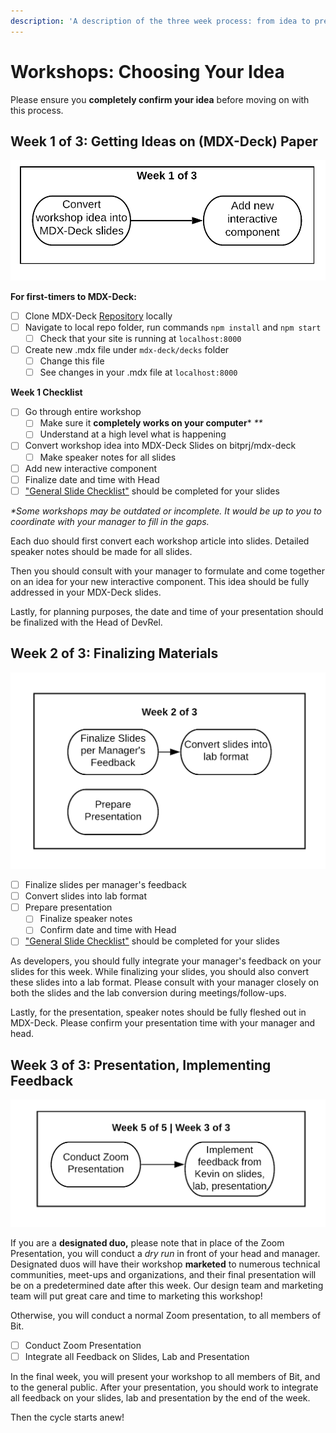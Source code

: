 ```yaml
---
description: 'A description of the three week process: from idea to presentation.'
---
```


# Workshops: Choosing Your Idea

Please ensure you **completely confirm your idea** before moving on with this process.

## Week 1 of 3: Getting Ideas on \(MDX-Deck\) Paper

![](../../../.gitbook/assets/workshop-flowchart-page-3.png)

**For first-timers to MDX-Deck:**

* [ ] Clone MDX-Deck [Repository](https://github.com/bitprj/mdx-deck) locally
* [ ] Navigate to local repo folder, run commands `npm install` and `npm start`
  * [ ] Check that your site is running at `localhost:8000`
* [ ] Create new .mdx file under `mdx-deck/decks` folder
  * [ ] Change this file
  * [ ] See changes in your .mdx file at `localhost:8000`

**Week 1 Checklist**

* [ ] Go through entire workshop
  * [ ] Make sure it **completely works on your computer**\* _\*\*_
  * [ ] Understand at a high level what is happening
* [ ] Convert workshop idea into MDX-Deck Slides on bitprj/mdx-deck
  * [ ] Make speaker notes for all slides
* [ ] Add new interactive component
* [ ] Finalize date and time with Head
* [ ] ["General Slide Checklist"](./#general-slide-checklist) should be completed for your slides

_\*Some workshops may be outdated or incomplete. It would be up to you to coordinate with your manager to fill in the gaps._

Each duo should first convert each workshop article into slides. Detailed speaker notes should be made for all slides.

Then you should consult with your manager to formulate and come together on an idea for your new interactive component. This idea should be fully addressed in your MDX-Deck slides.

Lastly, for planning purposes, the date and time of your presentation should be finalized with the Head of DevRel.

## Week 2 of 3: Finalizing Materials

![](../../../.gitbook/assets/workshop-flowchart-page-4%20%281%29.png)

* [ ] Finalize slides per manager's feedback
* [ ] Convert slides into lab format
* [ ] Prepare presentation
  * [ ] Finalize speaker notes
  * [ ] Confirm date and time with Head
* [ ] ["General Slide Checklist"](./#general-slide-checklist) should be completed for your slides

As developers, you should fully integrate your manager's feedback on your slides for this week. While finalizing your slides, you should also convert these slides into a lab format. Please consult with your manager closely on both the slides and the lab conversion during meetings/follow-ups.

Lastly, for the presentation, speaker notes should be fully fleshed out in MDX-Deck. Please confirm your presentation time with your manager and head.

## Week 3 of 3: Presentation, Implementing Feedback

![](../../../.gitbook/assets/workshop-flowchart-page-5.png)

If you are a **designated duo,** please note that in place of the Zoom Presentation, you will conduct a _dry run_ in front of your head and manager. Designated duos will have their workshop **marketed** to numerous technical communities, meet-ups and organizations, and their final presentation will be on a predetermined date after this week. Our design team and marketing team will put great care and time to marketing this workshop!

 Otherwise, you will conduct a normal Zoom presentation, to all members of Bit.

* [ ] Conduct Zoom Presentation
* [ ] Integrate all Feedback on Slides, Lab and Presentation

In the final week, you will present your workshop to all members of Bit, and to the general public. After your presentation, you should work to integrate all feedback on your slides, lab and presentation by the end of the week.

Then the cycle starts anew!

